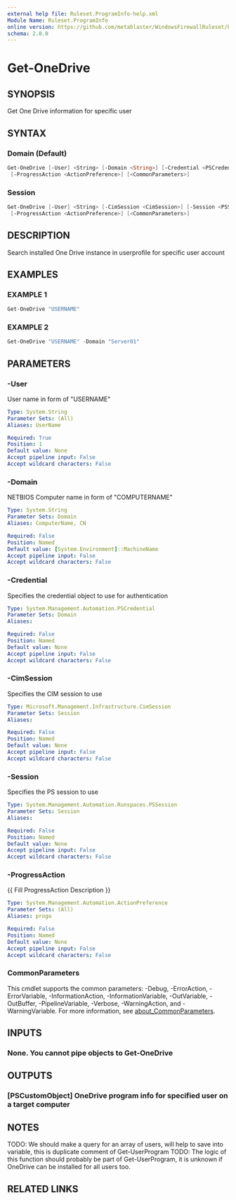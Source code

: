 ```yaml
---
external help file: Ruleset.ProgramInfo-help.xml
Module Name: Ruleset.ProgramInfo
online version: https://github.com/metablaster/WindowsFirewallRuleset/blob/master/Modules/Ruleset.ProgramInfo/Help/en-US/Get-OneDrive.md
schema: 2.0.0
---
```


# Get-OneDrive

## SYNOPSIS

Get One Drive information for specific user

## SYNTAX

### Domain (Default)

```powershell
Get-OneDrive [-User] <String> [-Domain <String>] [-Credential <PSCredential>]
 [-ProgressAction <ActionPreference>] [<CommonParameters>]
```

### Session

```powershell
Get-OneDrive [-User] <String> [-CimSession <CimSession>] [-Session <PSSession>]
 [-ProgressAction <ActionPreference>] [<CommonParameters>]
```

## DESCRIPTION

Search installed One Drive instance in userprofile for specific user account

## EXAMPLES

### EXAMPLE 1

```powershell
Get-OneDrive "USERNAME"
```

### EXAMPLE 2

```powershell
Get-OneDrive "USERNAME" -Domain "Server01"
```

## PARAMETERS

### -User

User name in form of "USERNAME"

```yaml
Type: System.String
Parameter Sets: (All)
Aliases: UserName

Required: True
Position: 1
Default value: None
Accept pipeline input: False
Accept wildcard characters: False
```

### -Domain

NETBIOS Computer name in form of "COMPUTERNAME"

```yaml
Type: System.String
Parameter Sets: Domain
Aliases: ComputerName, CN

Required: False
Position: Named
Default value: [System.Environment]::MachineName
Accept pipeline input: False
Accept wildcard characters: False
```

### -Credential

Specifies the credential object to use for authentication

```yaml
Type: System.Management.Automation.PSCredential
Parameter Sets: Domain
Aliases:

Required: False
Position: Named
Default value: None
Accept pipeline input: False
Accept wildcard characters: False
```

### -CimSession

Specifies the CIM session to use

```yaml
Type: Microsoft.Management.Infrastructure.CimSession
Parameter Sets: Session
Aliases:

Required: False
Position: Named
Default value: None
Accept pipeline input: False
Accept wildcard characters: False
```

### -Session

Specifies the PS session to use

```yaml
Type: System.Management.Automation.Runspaces.PSSession
Parameter Sets: Session
Aliases:

Required: False
Position: Named
Default value: None
Accept pipeline input: False
Accept wildcard characters: False
```

### -ProgressAction

{{ Fill ProgressAction Description }}

```yaml
Type: System.Management.Automation.ActionPreference
Parameter Sets: (All)
Aliases: proga

Required: False
Position: Named
Default value: None
Accept pipeline input: False
Accept wildcard characters: False
```

### CommonParameters

This cmdlet supports the common parameters: -Debug, -ErrorAction, -ErrorVariable, -InformationAction, -InformationVariable, -OutVariable, -OutBuffer, -PipelineVariable, -Verbose, -WarningAction, and -WarningVariable. For more information, see [about_CommonParameters](http://go.microsoft.com/fwlink/?LinkID=113216).

## INPUTS

### None. You cannot pipe objects to Get-OneDrive

## OUTPUTS

### [PSCustomObject] OneDrive program info for specified user on a target computer

## NOTES

TODO: We should make a query for an array of users, will help to save into variable,
this is duplicate comment of Get-UserProgram
TODO: The logic of this function should probably be part of Get-UserProgram, it is unknown
if OneDrive can be installed for all users too.

## RELATED LINKS
